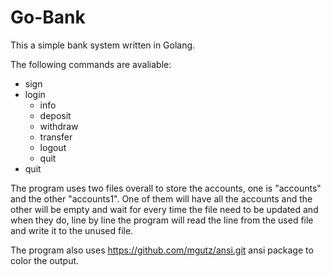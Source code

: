 # Go-Bank

This a simple bank system written in Golang.

The following commands are avaliable:
* sign
* login
  * info
  * deposit
  * withdraw
  * transfer
  * logout
  * quit
* quit

The program uses two files overall to store the accounts, one is "accounts" and the other "accounts1". One of them will have all the accounts and the other will be empty and wait for every time the file need to be updated and when they do, line by line the program will read the line from the used file and write it to the unused file.

The program also uses https://github.com/mgutz/ansi.git ansi package to color the output.

